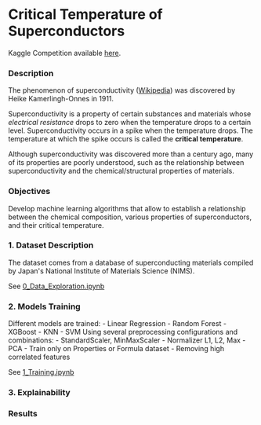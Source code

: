 # Critical Temperature of Superconductors

Kaggle Competition available [here](https://www.kaggle.com/competitions/critical-temperature-of-superconductors/overview).

### Description
The phenomenon of superconductivity ([Wikipedia](https://en.wikipedia.org/wiki/Superconductivity)) was discovered by Heike Kamerlingh-Onnes in 1911.

Superconductivity is a property of certain substances and materials whose *electrical resistance* drops to zero when the temperature drops to a certain level. Superconductivity occurs in a spike when the temperature drops. The temperature at which the spike occurs is called the **critical temperature**.

Although superconductivity was discovered more than a century ago, many of its properties are poorly understood, such as the relationship between superconductivity and the chemical/structural properties of materials.


### Objectives
Develop machine learning algorithms that allow to establish a relationship between the chemical composition, various properties of superconductors, and their critical temperature.


### 1. Dataset Description
The dataset comes from a database of superconducting materials compiled by Japan's National Institute of Materials Science (NIMS).

See [0_Data_Exploration.ipynb](https://github.com/RiccardoEvangelisti/Evangelisti-Critical-temperature-of-superconductors/blob/b2697efe428f7c333176c3062dc0e6a3e26a957b/0_Data_Exploration.ipynb)

### 2. Models Training
Different models are trained:
    - Linear Regression
    - Random Forest
    - XGBoost
    - KNN
    - SVM
Using several preprocessing configurations and combinations:
    - StandardScaler, MinMaxScaler
    - Normalizer L1, L2, Max
    - PCA
    - Train only on Properties or Formula dataset
    - Removing high correlated features

See [1_Training.ipynb](https://github.com/RiccardoEvangelisti/Evangelisti-Critical-temperature-of-superconductors/blob/cb8b27920a9046c159abe8b43eea98b0773ce812/1_Training.ipynb)

### 3. Explainability


### Results
